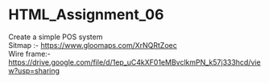 # HTML_Assignment_06
Create a simple POS system<br>
Sitmap    :- https://www.gloomaps.com/XrNQRtZoec<br>
Wire frame:-  https://drive.google.com/file/d/1ep_uC4kXF01eMBvclkmPN_k57j333hcd/view?usp=sharing
